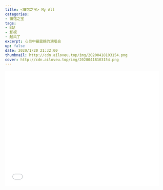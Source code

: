 ```yaml
---
title: <镇馆之宝> My All
categories:
- 镇馆之宝
tags: 
- B站
- 影视
- 起风了
excerpt: 心目中最震撼的演唱会
up: false
date: 2020/1/20 21:32:00
thumbnail: http://cdn.ailoveu.top/img/20200418103154.png
cover: http://cdn.ailoveu.top/img/20200418103154.png
---
```


  <div align="center" style="position: relative;
            width: 100%;
            height: 0;
            padding-bottom: 75%;">

<iframe style="position: absolute;
        width: 100%;
        height: 100%;
        left: 0;
        top: 0;" src="//player.bilibili.com/player.html?aid=29241430&cid=50769769&page=3" scrolling="no" border="0" frameborder="no" framespacing="0" allowfullscreen="true"> </iframe>

  </div>